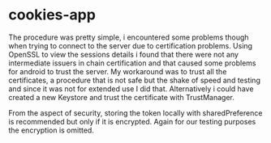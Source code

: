 # cookies-app

The procedure was pretty simple, i encountered some problems though when trying to connect to the server due to certification problems.
Using OpenSSL to view the sessions details i found that there were not any intermediate issuers in chain certification and that caused 
some problems for android to trust the server. My workaround was to trust all the certificates, a procedure that is not safe but the 
shake of speed and testing and since it was not for extended use I did that. Alternatively i could have created a new Keystore and trust the 
certificate with TrustManager.

From the aspect of security, storing the token locally with sharedPreference is recommended but only if it is encrypted. Again for  our 
testing purposes the encryption is omitted.

